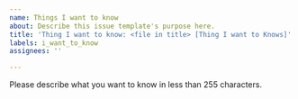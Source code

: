 ```yaml
---
name: Things I want to know
about: Describe this issue template's purpose here.
title: 'Thing I want to know: <file in title> [Thing I want to Knows]'
labels: i_want_to_know
assignees: ''

---
```


Please describe what you want to know in less than 255 characters.

